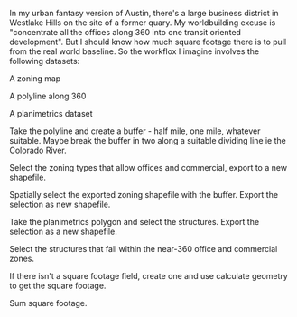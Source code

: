 In my urban fantasy version of Austin, there's a large business district in Westlake Hills on the site of a former quary. 
My worldbuilding excuse is "concentrate all the offices along 360 into one transit oriented development".
But I should know how much square footage there is to pull from the real world baseline.
So the workflox I imagine involves the following datasets:

A zoning map

A polyline along 360

A planimetrics dataset

Take the polyline and create a buffer - half mile, one mile, whatever suitable. Maybe break the buffer in two along a suitable dividing line ie the Colorado River.

Select the zoning types that allow offices and commercial, export to a new shapefile.

Spatially select the exported zoning shapefile with the buffer. Export the selection as new shapefile.

Take the planimetrics polygon and select the structures. Export the selection as a new shapefile.

Select the structures that fall within the near-360 office and commercial zones.

If there isn't a square footage field, create one and use calculate geometry to get the square footage.

Sum square footage.
